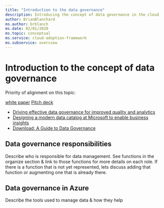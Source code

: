 ```yaml
---
title: "Introduction to the data governance"
description: Introducing the concept of data governance in the cloud
author: BrianBlanchard
ms.author: brblanch
ms.date: 02/01/2020
ms.topic: conceptual
ms.service: cloud-adoption-framework
ms.subservice: overview
---
```


# Introduction to the concept of data governance

Priority of alignment on this topic:

[white paper](https://gearup.microsoft.com/checklists/analytics?tab=net-new-analytics-workloads&selectedassetcontainerid=b24a3a9d-03bd-4c55-a0de-4451b7a52b1e)
[Pitch deck](https://gearup.microsoft.com/checklists/analytics?tab=net-new-analytics-workloads&selectedassetcontainerid=067ac04c-d6e4-4613-a064-744b6fd510db)

* [Driving effective data governance for improved quality and analytics](https://www.microsoft.com/itshowcase/driving-effective-data-governance-for-improved-quality-and-analytics)
* [Designing a modern data catalog at Microsoft to enable business insights](https://www.microsoft.com/itshowcase/designing-a-modern-data-catalog-at-microsoft-to-enable-business-insights)
* [Download: A Guide to Data Governance](https://query.prod.cms.rt.microsoft.com/cms/api/am/binary/RE4GEtu)


## Data governance responsibilities

Describe who is responsible for data management. See functions in the organize section & link to those functions for more details on each role. If there is a function that is not yet represented, lets discuss adding that function or augmenting one that is already there.

## Data governance in Azure

Describe the tools used to manage data & how they help
